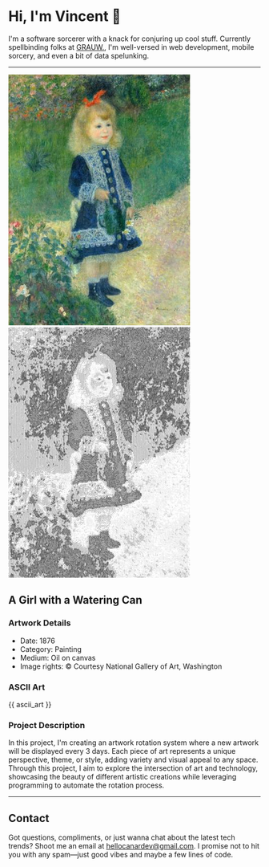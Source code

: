 <html>

# Hi, I'm Vincent 👋
I'm a software sorcerer with a knack for conjuring up cool stuff.
Currently spellbinding folks at [GRAUW.](https://grauw.fr), I'm well-versed in web development, mobile sorcery, and even a bit of data spelunking.
___

![Artwork](picture/artwork.jpg) ![Artwork](picture/ascii_artwork.jpg)
## A Girl with a Watering Can
### Artwork Details
- Date: 1876
- Category: Painting
- Medium: Oil on canvas
- Image rights: © Courtesy National Gallery of Art, Washington

### ASCII Art
{{ ascii_art }}

### Project Description
In this project, I'm creating an artwork rotation system
where a new artwork will be displayed every 3 days. Each piece
of art represents a unique perspective, theme, or style, adding
variety and visual appeal to any space. Through this project, I aim
to explore the intersection of art and technology, showcasing the beauty
of different artistic creations while leveraging programming to automate
the rotation process.

___

## Contact
Got questions, compliments, or just wanna chat about the latest tech trends? Shoot me an email at [hellocanardev@gmail.com](mailto:hellocanardev@gmail.com). I promise not to hit you with any spam—just good vibes and maybe a few lines of code.

</html>

